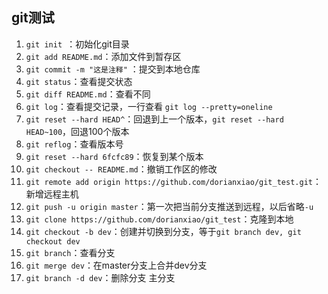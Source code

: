 ## git测试

1. ```git init ```：初始化git目录
2. ```git add README.md```：添加文件到暂存区
3. ```git commit -m "这是注释"``` ：提交到本地仓库
4. ```git status```：查看提交状态
5. ```git diff README.md```：查看不同
6. ```git log```：查看提交记录，一行查看 ```git log --pretty=oneline```
7. ```git reset --hard HEAD^```：回退到上一个版本，```git reset --hard HEAD~100```，回退100个版本
8. ```git reflog```：查看版本号
9. ```git reset --hard 6fcfc89```：恢复到某个版本
10. ```git checkout -- README.md```：撤销工作区的修改
11. ```git remote add origin https://github.com/dorianxiao/git_test.git```：新增远程主机
12. ```git push -u origin master```：第一次把当前分支推送到远程，以后省略```-u```
13. ```git clone https://github.com/dorianxiao/git_test```：克隆到本地
14. ```git checkout -b dev```：创建并切换到分支，等于```git branch dev, git checkout dev```
15. ```git branch```：查看分支
16. ```git merge dev```：在master分支上合并dev分支
17. ```git branch -d dev```：删除分支
主分支

